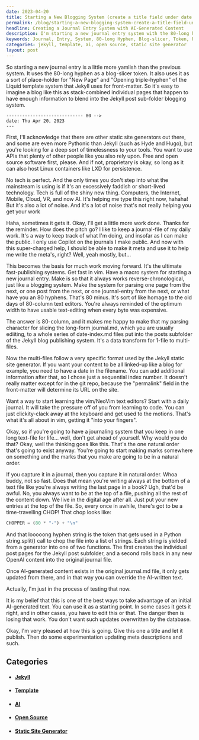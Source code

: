 ```yaml
---
date: 2023-04-20
title: Starting a New Blogging System (create a title field under date to release)
permalink: /blog/starting-a-new-blogging-system-create-a-title-field-under-date-to-release/
headline: Creating a Journal Entry System with AI-Generated Content
description: I'm starting a new journal entry system with the 80-long hyphen as a blog-slicer token and place-holder for the Liquid template system. I'm using Jekyll, an open source static site generator, and a macro system to ensure reverse-chronological entries.
keywords: Journal, Entry, System, 80-long Hyphen, Blog-slicer, Token, Place-holder, Liquid, Template, Jekyll, Open Source, Static Site Generator, Macro System, Reverse-chronological, AI-generated, Content, Chopper, Strings, Date-index, Function, Update, AI
categories: jekyll, template, ai, open source, static site generator
layout: post
---
```


So starting a new journal entry is a little more yamlish than the previous
system. It uses the 80-long hyphen as a blog-slicer token. It also uses it as a
sort of place-holder for "New Page" and "Opening triple-hyphen" of the Liquid
template system that Jekyll uses for front-matter. So it's easy to imagine a
blog like this as stack-combined individual pages that happen to have enough
information to blend into the Jekyll post sub-folder blogging system.

    ----------------------------- 80 -->
    date: Thu Apr 20, 2023
    ---

First, I'll acknowledge that there are other static site generators out there,
and some are even more Pythonic than Jekyll (such as Hyde and Hugo), but you're
looking for a deep sort of timelessness to your tools. You want to use APIs
that plenty of other people like you also rely upon. Free and open source
software first, please. And if not, proprietary is okay, so long as it can also
host Linux containers like LXD for persistence.

No tech is perfect. And the only times you don't step into what the mainstream
is using is if it's an excessively faddish or short-lived technology. Tech is
full of the shiny new thing. Computers, the Internet, Mobile, Cloud, VR, and
now AI. It's helping me type this right now, hahaha! But it's also a lot of
noise. And it's a lot of noise that's not really helping you get your work

Haha, sometimes it gets it. Okay, I'll get a little more work done. Thanks for
the reminder. How does the pitch go? I like to keep a journal-file of my daily
work. It's a way to keep track of what I'm doing, and insofar as I can make the
public. I only use Copilot on the journals I make public. And now with this
super-charged help, I should be able to make it meta and use it to help me
write the meta's, right? Well, yeah mostly, but...

This becomes the basis for much work moving forward. It's the ultimate
fast-publishing systems. Get fast in vim. Have a macro system for starting a
new journal entry. Make is so that it always works reverse-chronological, just
like a blogging system. Make the system for parsing one page from the next, or
one post from the next, or one journal-entry from the next, or what have you
an 80 hyphens. That's 80 minus. It's sort of like homage to the old days of
80-column text editors. You're always reminded of the optimum width to have
usable text-editing when every byte was expensive.

The answer is 80-column, and it makes me happy to make that my parsing
character for slicing the long-form journal.md, which you are usually ediiting,
to a whole series of date-index.md files put into the posts subfolder of the
Jekyll blog publishing system. It's a data transform for 1-file to multi-files.

Now the multi-files follow a very specific format used by the Jekyll static
site generator. If you want your content to be all linked-up like a blog for
example, you need to have a date in the filename. You can add additional
information after that, so I chose just a sequential index number. It doesn't
really matter except for in the git repo, because the "permalink" field in the
front-matter will determine its URL on the site.

Want a way to start learning the vim/NeoVim text editors? Start with a daily
journal. It will take the pressure off of you from learning to code. You can
just clickity-clack away at the keyboard and get used to the motions. That's
what it's all about in vim, getting it "into your fingers".

Okay, so if you're going to have a journaling system that you keep in one long
text-file for life... well, don't get ahead of yourself. Why would you do that?
Okay, well the thinking goes like this. That's the one natural order that's
going to exist anyway. You're going to start making marks somewhere on
something and the marks that you make are going to be in a natural order.

If you capture it in a journal, then you capture it in natural order. Whoa
buddy, not so fast. Does that mean you're writing always at the bottom of a
text file like you're always writing the last page in a book? Ugh, that'd be
awful. No, you always want to be at the top of a file, pushing all the rest of
the content down. We live in the digital age after all. Just put your new
entries at the top of the file. So, every once in awhile, there's got to be a
time-travelling CHOP! That chop looks like:

```python
CHOPPER = (80 * "-") + "\n"
```

And that looooong hyphen string is the token that gets used in a Python
string.split() call to chop the file into a list of strings. Each string is
yielded from a generator into one of two functions. The first creates the
individual post pages for the Jekyll post subfolder, and a second rolls back in
any new OpenAI content into the original journal file.

Once AI-generated content exists in the original journal.md file, it only gets
updated from there, and in that way you can override the AI-written text.

Actually, I'm just in the process of testing that now.

It is my belief that this is one of the best ways to take advantage of an
initial AI-generated text. You can use it as a starting point. In some cases it
gets it right, and in other cases, you have to edit this or that. The danger
then is losing that work. You don't want such updates overwritten by the
database.

Okay, I'm very pleased at how this is going. Give this one a title and let it
publish. Then do some experimentation updating meta descriptions and such.


## Categories

<ul>
<li><h4><a href='/jekyll/'>Jekyll</a></h4></li>
<li><h4><a href='/template/'>Template</a></h4></li>
<li><h4><a href='/ai/'>AI</a></h4></li>
<li><h4><a href='/open-source/'>Open Source</a></h4></li>
<li><h4><a href='/static-site-generator/'>Static Site Generator</a></h4></li></ul>
